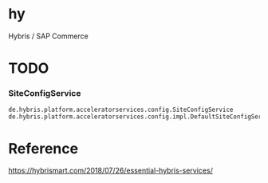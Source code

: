# hy
Hybris / SAP Commerce


# TODO
### SiteConfigService
```
de.hybris.platform.acceleratorservices.config.SiteConfigService
de.hybris.platform.acceleratorservices.config.impl.DefaultSiteConfigService
```




# Reference
https://hybrismart.com/2018/07/26/essential-hybris-services/
